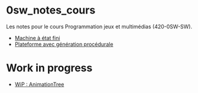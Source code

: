# 0sw_notes_cours
Les notes pour le cours Programmation jeux et multimédias (420-0SW-SW).

- [Machine à état fini](MachineAEtatFini.md)
- [Plateforme avec génération procédurale](GenerationProcedurale_plateforme.md)

# Work in progress
- [WiP : AnimationTree](AnimationTree.md)